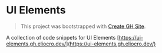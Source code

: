 # UI Elements
> This project was bootstrapped with [Create GH Site](https://github.com/front/create-gh-site).

A collection of code snippets for UI Elements
[https://ui-elements.gh.eliocro.dev/](https://ui-elements.gh.eliocro.dev/)
